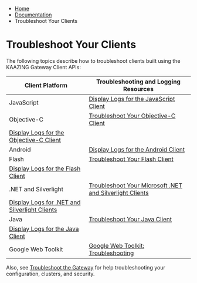 -   [Home](../../index.md)
-   [Documentation](../index.md)
-   Troubleshoot Your Clients

Troubleshoot Your Clients
=========================

The following topics describe how to troubleshoot clients built using the KAAZING Gateway Client APIs:

| Client Platform      | Troubleshooting and Logging Resources                                                              |
|----------------------|----------------------------------------------------------------------------------------------------|
| JavaScript           | [Display Logs for the JavaScript Client](../dev-js/p_clientlogging_js.md)                        |
| Objective-C          | [Troubleshoot Your Objective-C Client](../dev-objc/p_dev_objc_tshoot.md)                         
                        [Display Logs for the Objective-C Client](../dev-objc/p_dev_objc_log.md)                          |
| Android              | [Display Logs for the Android Client](../dev-android/p_dev_android_log.md)                       |
| Flash                | [Troubleshoot Your Flash Client](../dev-flash/p_dev_flash_tshoot.md)                             
                        [Display Logs for the Flash Client](../dev-flash/p_clientlogging_flash.md)                        |
| .NET and Silverlight | [Troubleshoot Your Microsoft .NET and Silverlight Clients](../dev-dotnet/p_dev_dotnet_tshoot.md) 
                        [Display Logs for .NET and Silverlight Clients](../dev-dotnet/p_clientlogging_dotnet.md)          |
| Java                 | [Troubleshoot Your Java Client](../dev-java/p_dev_java_tshoot.md)                                
                        [Display Logs for the Java Client](../dev-java/p_dev_java_logging.md)                             |
| Google Web Toolkit   | [Google Web Toolkit: Troubleshooting](../dev-gwt/p_dev_gwt.md#troubleshooting)                   |

Also, see [Troubleshoot the Gateway](o_ts.md) for help troubleshooting your configuration, clusters, and security.


